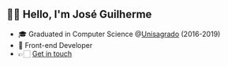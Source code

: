 ## 👋🏻 Hello, I'm José Guilherme

- 🎓 Graduated in Computer Science @[Unisagrado](https://unisagrado.edu.br/) (2016-2019)
- 💼 Front-end Developer
- 👉🏻 [Get in touch](https://beacons.ai/zehguilherme)
